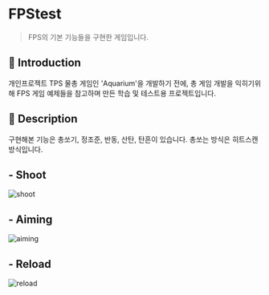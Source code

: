 FPStest
=============
> FPS의 기본 기능들을 구현한 게임입니다.

📝 Introduction
------------
개인프로젝트 TPS 물총 게임인 'Aquarium'을 개발하기 전에, 
총 게임 개발을 익히기위해 FPS 게임 예제들을 참고하며 만든 학습 및 테스트용 프로젝트입니다.


:gun: Description
-----------
구현해본 기능은 총쏘기, 정조준, 반동, 산탄, 탄흔이 있습니다.
총쏘는 방식은 히트스캔방식입니다.

## - Shoot
![shoot](https://user-images.githubusercontent.com/44610250/69211629-ff5ac380-0ba1-11ea-8c7f-5bd7252d119a.gif)

</hr>

## - Aiming
![aiming](https://user-images.githubusercontent.com/44610250/69211630-ff5ac380-0ba1-11ea-86e8-3c7d69dc9305.gif)

</hr>

## - Reload
![reload](https://user-images.githubusercontent.com/44610250/69211631-ff5ac380-0ba1-11ea-8e62-3c54c1d250de.gif)


